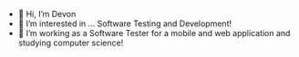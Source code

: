 - 👋 Hi, I’m Devon
- 👀 I’m interested in ... Software Testing and Development!    
- 🌱 I’m working as a Software Tester for a mobile and web application and studying computer science! 

<!---
DevTheTester/DevTheTester is a ✨ special ✨ repository because its `README.md` (this file) appears on your GitHub profile.
You can click the Preview link to take a look at your changes.
--->
